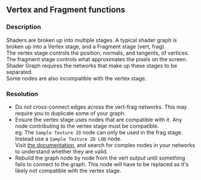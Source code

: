 ## Vertex and Fragment functions
### Description
Shaders are broken up into multiple stages. A typical shader graph is broken up into a Vertex stage, and a Fragment stage (vert, frag).  
The vertex stage controls the position, normals, and tangents, of vertices.  
The fragment stage controls what approximates the pixels on the screen.  
Shader Graph requires the networks that make up these stages to be separated.  
Some nodes are also incompatible with the vertex stage.  

### Resolution
- Do not cross-connect edges across the vert-frag networks. This may require you to duplicate some of your graph.  
- Ensure the vertex stage uses nodes that are compatible with it. Any node contributing to the vertex stage must be compatible.  
    eg. The `Sample Texture 2D` node can only be used in the frag stage. Instead use a `Sample Texture 2D LOD` node.  
    Visit [the documentation](http://docs.unity3d.com/Packages/com.unity.shadergraph@latest/index.html?subfolder=/manual/Node-Library.html), and search for complex nodes in your networks to understand whether they are valid.
- Rebuild the graph node by node from the vert output until something fails to connect to the graph. This node will have to be replaced as it's likely not compatible with the vertex stage.  